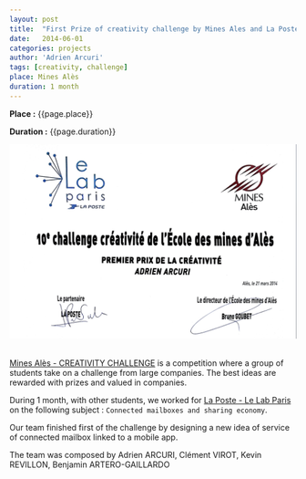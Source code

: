 ```yaml
---
layout: post
title:  "First Prize of creativity challenge by Mines Ales and La Poste"
date:   2014-06-01
categories: projects
author: 'Adrien Arcuri'
tags: [creativity, challenge]
place: Mines Alès
duration: 1 month
---
```


**Place :** {{page.place}}

**Duration :** {{page.duration}}

<div class="row text-center">
<img src="/assets/img/laposte_first_prize.png" class='responsive'>
</div>
<br>

[Mines Alès - CREATIVITY CHALLENGE](https://wwwmedias.mines-ales.fr/pages/apprenez-differemment) is a competition where a group of students take on a challenge from large companies. The best ideas are rewarded with prizes and valued in companies.

During 1 month, with other students, we worked for [La Poste - Le Lab Paris](https://www.labpostal.fr/) on the following subject : ``` Connected mailboxes and sharing economy ```.

Our team finished first of the challenge by designing a new idea of service of connected mailbox linked to a mobile app.


The team was composed by Adrien ARCURI, Clément VIROT, Kevin REVILLON, Benjamin ARTERO-GAILLARDO
